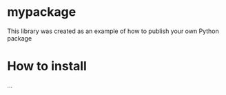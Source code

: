 # mypackage
This library was created as an example of how to publish your own Python package

# How to install
...
